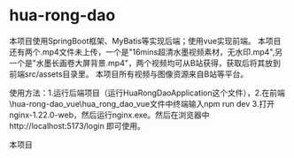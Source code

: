 # hua-rong-dao
本项目使用SpringBoot框架、MyBatis等实现后端；使用vue实现前端。
本项目还有两个.mp4文件未上传，一个是"16mins超清水墨视频素材，无水印.mp4",另一个是"水墨长画卷大屏背景.mp4"，两个视频均可从B站获得，获取后将其放到前端src/assets目录里。
本项目所有视频与图像资源来自B站等平台。

使用方法：1.运行后端项目（运行HuaRongDaoApplication这个文件），2.在前端\hua-rong-dao_vue\hua_rong_dao_vue文件中终端输入npm run dev  3.打开nginx-1.22.0-web，然后运行nginx.exe。然后在浏览器中http://localhost:5173/login  即可使用。

本项目
